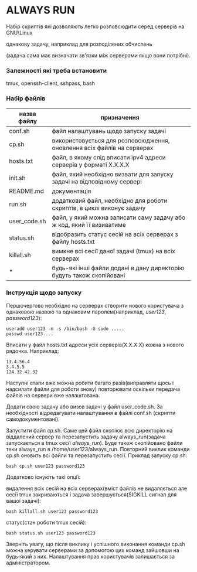 # ALWAYS RUN
Набір скриптів які дозволяють легко розповсюдити серед серверів на GNU\Linux

однакову задачу, наприклад для розподілених обчислень

(задача сама має визначати зв'язки між  серверами якщо вони потрібні).
### Залежності які треба встановити
tmux, openssh-client, sshpass, bash
### Набір файлів
| назва файлу | призначення                                                            |
|-------------|------------------------------------------------------------------------|
|conf.sh      | файл налаштувань щодо запуску задачі                                   |
|cp.sh        | використовується для розповсюдження, оновлення всіх файлів на серверах |
|hosts.txt    | файл, в якому слід вписати ipv4 адреси серверів у форматі X.X.X.X      |
|init.sh      | файл, який необхідно визвати для запуску задачі на відповідному сервері|
|README.md    | документація                                                           |
|run.sh       | додатковий файл, необхідно для роботи скриптів, в циклі виконує задачу |
|user\_code.sh| файл, у який можна записати саму задачу або ж код, який її визиватиме  |
|status.sh    | відобразить статус сесій на всіх серверах з файлу hosts.txt            |
|killall.sh   | вимкне всі сесії даної задачі (tmux) на всіх серверах                  |
|\*           | будь-які інші файли додані в дану директорію будуть також скопійовані  |

### Інструкція щодо запуску

Першочергово необхідно на серверах створити нового користувача з однаковою назвою та однаковим паролем(наприклад, *user123*, *password123*):
```
useradd user123 -m -s /bin/bash -G sudo .....
passwd user123....
```
Вписати у файл hosts.txt адреси усіх серверів(X.X.X.X) кожна з нового рядочка. 
Наприклад:
```
13.4.56.4
3.4.5.5
124.32.42.32
```
Наступні етапи вже можна робити багато разів(виправляти щось і надсилати файли для роботи знову) повторювати оскільки передача файлів на сервери вже налаштована.

Додати свою задачу або визов задачі у файл user\_code.sh.
За необхідності відредагувати налаштування в файлі conf.sh (скрипти самодокументовані).

Запустити файл cp.sh. Саме цей файл скопіює всю директорію на віддалений сервер та 
перезапустить задачу always\_run(задача запускається в tmux сесії *always_run*).
Буде також скопійовано файли теки always\_run в /home/user123/always\_run.
Повторний виклик команди cp.sh оновить всі файли та перезапустить сесії.
Приклад запуску cp.sh:
```
bash cp.sh user123 password123
```

Додатково існують такі опції:

видалення всіх сесій на всіх серверах(вміст файлів не видаляється але сесії tmux закриваються і задача завершується(SIGKILL сигнал для вашої задачі):

```
bash killall.sh user123 password123
```

статус(стан роботи tmux сесій):
```
bash status.sh user123 password123
```

Зверніть увагу, що після виклику і успішного виконання команди cp.sh можна керувати серверами за допомогою цих команд зайшовши на будь-який з них.
Налаштування прав користувачів залишається за адміністратором.
